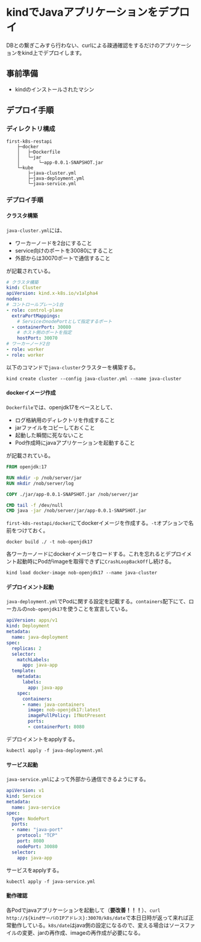 # kindでJavaアプリケーションをデプロイ
DBとの繋ぎこみすら行わない、curlによる疎通確認をするだけのアプリケーションをkind上でデプロイします。

## 事前準備
- kindのインストールされたマシン

## デプロイ手順

### ディレクトリ構成
```
first-k8s-restapi
    ├─docker
    │   ├─Dockerfile
    │   └─jar
    │       └─app-0.0.1-SNAPSHOT.jar
    └─kube
        ├─java-cluster.yml
        ├─java-deployment.yml
        └─java-service.yml  
```

### デプロイ手順

#### クラスタ構築

`java-cluster.yml`には、
- ワーカーノードを2台にすること
- service向けのポートを30080にすること
- 外部からは30070ポートで通信すること

が記載されている。
```java-cluster.yml
# クラスタ構築
kind: Cluster
apiVersion: kind.x-k8s.io/v1alpha4
nodes:
# コントロールプレーン1台
- role: control-plane
  extraPortMappings:
    # ServiceのnodePortとして指定するポート
  - containerPort: 30080
    # ホスト側のポートを指定
    hostPort: 30070
# ワーカーノード2台
- role: worker
- role: worker
```

以下のコマンドで`java-cluster`クラスターを構築する。
```
kind create cluster --config java-cluster.yml --name java-cluster
```

#### dockerイメージ作成

`Dockerfile`では、openjdk17をベースとして、
- ログ格納用のディレクトリを作成すること
- jarファイルをコピーしておくこと
- 起動した瞬間に死なないこと
- Pod作成時にjavaアプリケーションを起動すること

が記載されている。
```Dockerfile
FROM openjdk:17

RUN mkdir -p /nob/server/jar
RUN mkdir /nob/server/log

COPY ./jar/app-0.0.1-SNAPSHOT.jar /nob/server/jar

CMD tail -f /dev/null
CMD java -jar /nob/server/jar/app-0.0.1-SNAPSHOT.jar
```

`first-k8s-restapi/docker`にてdockerイメージを作成する。`-t`オプションで名前をつけておく。
```
docker build ./ -t nob-openjdk17
```

各ワーカーノードにdockerイメージをロードする。これを忘れるとデプロイメント起動時にPodがimageを取得できずに`CrashLoopBackOff`し続ける。
```
kind load docker-image nob-openjdk17 --name java-cluster
```

#### デプロイメント起動
`java-deployment.yml`でPodに関する設定を記載する。`containers`配下にて、ローカルの`nob-openjdk17`を使うことを宣言している。
```java-deployment.yml
apiVersion: apps/v1
kind: Deployment
metadata:
  name: java-deployment
spec:
  replicas: 2
  selector:
    matchLabels:
      app: java-app
  template:
    metadata:
      labels:
        app: java-app
    spec:
      containers:
      - name: java-containers
        image: nob-openjdk17:latest
        imagePullPolicy: IfNotPresent
        ports: 
        - containerPort: 8080
```

デプロイメントをapplyする。
```
kubectl apply -f java-deployment.yml
```

#### サービス起動
`java-service.yml`によって外部から通信できるようにする。
```java-service.yml
apiVersion: v1
kind: Service
metadata:
  name: java-service
spec:
  type: NodePort
  ports:
  - name: "java-port"
    protocol: "TCP"
    port: 8080
    nodePort: 30080
  selector:
    app: java-app
```

サービスをapplyする。
```
kubectl apply -f java-service.yml
```

#### 動作確認
各Podでjavaアプリケーションを起動して（**要改善！！！**）、`curl http://${kindサーバのIPアドレス}:30070/k8s/date`で本日日時が返って来れば正常動作している。`k8s/date`はjava側の設定になるので、変える場合はソースファイルの変更、jarの再作成、imageの再作成が必要になる。
